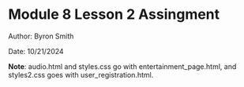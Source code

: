 # Module 8 Lesson 2 Assingment

Author: Byron Smith

Date: 10/21/2024

__Note__: audio.html and styles.css go with entertainment_page.html, and styles2.css goes with user_registration.html.
